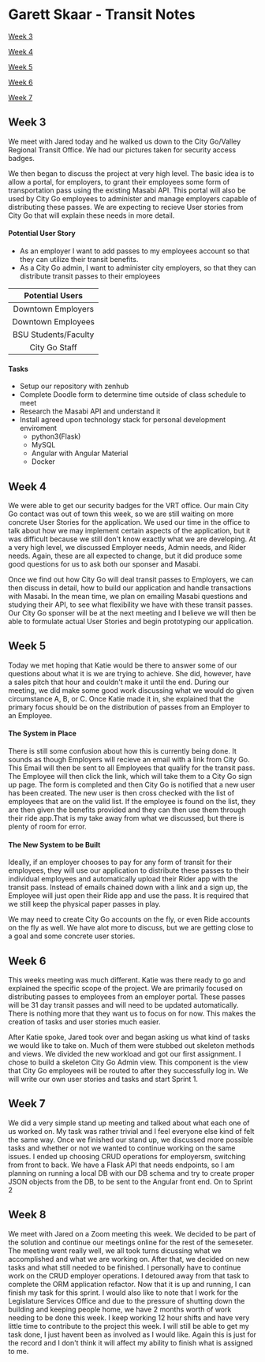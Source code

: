 # Garett Skaar - Transit Notes

[Week 3](#week-3)

[Week 4](#week-4)

[Week 5](#week-5)

[Week 6](#week-6)

[Week 7](#week-7)

## Week 3

We meet with Jared today and he walked us down to the City Go/Valley Regional Transit Office. We had our pictures taken for security access badges.

We then began to discuss the project at very high level. The basic idea is to allow a portal, for employers, to grant their employees some form of transportation pass using the existing Masabi API. This portal will also be used by City Go employees to administer and manage employers capable of distributing these passes. We are expecting to recieve User stories from City Go that will explain these needs in more detail.

#### Potential User Story
* As an employer I want to add passes to my employees account so that they can utilize their transit benefits.
* As a City Go admin, I want to administer city employers, so that they can distribute transit passes to their employees

| Potential Users 	   |
| :-------------------:|
| Downtown Employers   | 
| Downtown Employees   |
| BSU Students/Faculty |
| City Go Staff 	   |

#### Tasks

* Setup our repository with zenhub
* Complete Doodle form to determine time outside of class schedule to meet
* Research the Masabi API and understand it
* Install agreed upon technology stack for personal development enviroment
  * python3(Flask)
  * MySQL
  * Angular with Angular Material
  * Docker

## Week 4

We were able to get our security badges for the VRT office. Our main City Go contact was out of town this week, so we are still waiting on more concrete User Stories for the application. We used our time in the office to talk about how we may implement certain aspects of the application, but it was difficult because we still don't know exactly what we are developing. At a very high level, we discussed Employer needs, Admin needs, and Rider needs. Again, these are all expected to change, but it did produce some good questions for us to ask both our sponser and Masabi.

Once we find out how City Go will deal transit passes to Employers, we can then discuss in detail, how to build our application and handle transactions with Masabi. In the mean time, we plan on emailing Masabi questions and studying their API, to see what flexibility we have with these transit passes. Our City Go sponser will be at the next meeting and I believe we will then be able to formulate actual User Stories and begin prototyping our application.

## Week 5

Today we met hoping that Katie would be there to answer some of our questions about what it is we are trying to achieve. She did, however, have a sales pitch that hour and couldn't make it until the end. During our meeting, we did make some good work discussing what we would do given circumstance A, B, or C. Once Katie made it in, she explained that the primary focus should be on the distribution of passes from an Employer to an Employee.

#### The System in Place

There is still some confusion about how this is currently being done. It sounds as though Employers will recieve an email with a link from City Go. This Email will then be sent to all Employees that qualify for the transit pass. The Employee will then click the link, which will take them to a City Go sign up page. The form is completed and then City Go is notified that a new user has been created. The new user is then cross checked with the list of employees that are on the valid list. If the employee is found on the list, they are then given the benefits provided and they can then use them through their ride app.That is my take away from what we discussed, but there is plenty of room for error.

#### The New System to be Built

Ideally, if an employer chooses to pay for any form of transit for their employees, they will use our application to distribute these passes to their individual employees and automatically upload their Rider app with the transit pass. Instead of emails chained down with a link and a sign up, the Employee will just open their Ride app and use the pass. It is required that we still keep the physical paper passes in play. 

We may need to create City Go accounts on the fly, or even Ride accounts on the fly as well. We have alot more to discuss, but we are getting close to a goal and some concrete user stories.

## Week 6

This weeks meeting was much different. Katie was there ready to go and explained the specific scope of the project. We are primarily focused on distributing passes to employees from an employer portal. These passes will be 31 day transit passes and will need to be updated automatically. There is nothing more that they want us to focus on for now. This makes the creation of tasks and user stories much easier.

After Katie spoke, Jared took over and began asking us what kind of tasks we would like to take on. Much of them were stubbed out skeleton methods and views. We divided the new workload and got our first assignment. I chose to build a skeleton City Go Admin view. This component is the view that City Go employees will be routed to after they successfully log in. We will write our own user stories and tasks and start Sprint 1.

## Week 7

We did a very simple stand up meeting and talked about what each one of us worked on. My task was rather trivial and I feel everyone else kind of felt the same way.  Once we finished our stand up, we discussed more possible tasks and whether or not we wanted to continue working on the same issues. I ended up choosing CRUD operations for employersm, switching from front to back. We have a Flask API that needs endpoints, so I am planning on running a local DB with our DB schema and try to create proper JSON objects from the DB, to be sent to the Angular front end. On to Sprint 2

## Week 8

We meet with Jared on a Zoom meeting this week. We decided to be part of the solution and continue our meetings online for the rest of the semeseter. The meeting went really well, we all took turns dicussing what we accomplished and what we are working on. After that, we decided on new tasks and what still needed to be finished. I personally have to continue work on the CRUD employer operations. I detoured away from that task to complete the ORM application refactor. Now that it is up and running, I can finish my task for this sprint. I would also like to note that I work for the Legislature Services Office and due to the pressure of shutting down the building and keeping people home, we have 2 months worth of work needing to be done this week. I keep working 12 hour shifts and have very little time to contribute to the project this week. I will still be able to get my task done, I just havent been as involved as I would like. Again this is just for the record and I don't think it will affect my ability to finish what is assigned to me.
